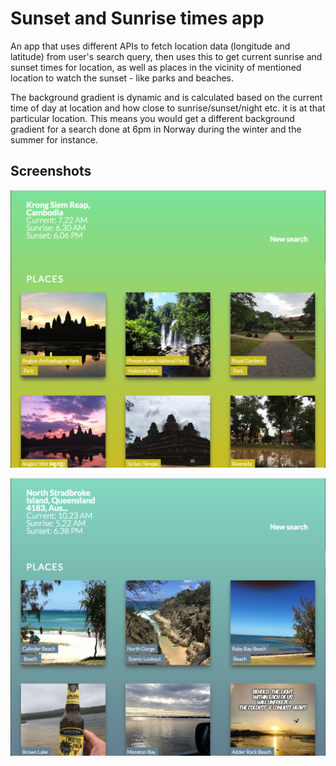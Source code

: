 # Sunset and Sunrise times app

An app that uses different APIs to fetch location data (longitude and latitude) from user's search query, then uses this to get current sunrise and sunset times for location, as well as places in the vicinity of mentioned location to watch the sunset - like parks and beaches.

The background gradient is dynamic and is calculated based on the current time of day at location and how close to sunrise/sunset/night etc. it is at that particular location. This means you would get a different background gradient for a search done at 6pm in Norway during the winter and the summer for instance.


## Screenshots

![siem reap](./images/SiemReapNew.png)

![stradbroke](./images/StradbrokeNew.png)
